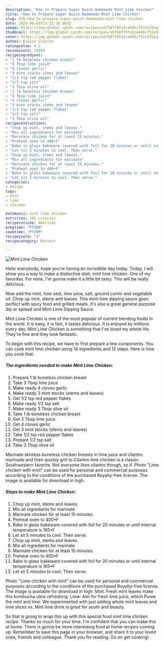 ```yaml
---
description: "How to Prepare Super Quick Homemade Mint Lime Chicken"
title: "How to Prepare Super Quick Homemade Mint Lime Chicken"
slug: 676-how-to-prepare-super-quick-homemade-mint-lime-chicken
date: 2020-06-03T23:31:16.963Z
image: https://img-global.cpcdn.com/recipes/e5758779fa2ca69b/751x532cq70/mint-lime-chicken-recipe-main-photo.jpg
thumbnail: https://img-global.cpcdn.com/recipes/e5758779fa2ca69b/751x532cq70/mint-lime-chicken-recipe-main-photo.jpg
cover: https://img-global.cpcdn.com/recipes/e5758779fa2ca69b/751x532cq70/mint-lime-chicken-recipe-main-photo.jpg
author: Eunice Clayton
ratingvalue: 4.2
reviewcount: 33899
recipeingredient:
- "1 lb boneless chicken breast"
- "3 Tbsp lime juice"
- "4 cloves garlic"
- "3 mint stocks stems and leaves"
- "1/2 tsp red pepper flakes"
- "1/2 tsp salt"
- "3 Tbsp olive oil"
- "1 lb boneless chicken breast"
- "3 Tbsp lime juice"
- "4 cloves garlic"
- "3 mint stocks stems and leaves"
- "1/2 tsp red pepper flakes"
- "1/2 tsp salt"
- "3 Tbsp olive oil"
recipeinstructions:
- "Chop up mint, stems and leaves."
- "Mix all ingredients for marinate"
- "Marinate chicken for at least 15 minutes."
- "Preheat oven to 400•F"
- "Bake in glass bakeware covered with foil for 20 minutes or until internal temperature is 165•F"
- "Let sit 5 minutes to cool. Then serve."
- "Chop up mint, stems and leaves."
- "Mix all ingredients for marinate"
- "Marinate chicken for at least 15 minutes."
- "Preheat oven to 400•F"
- "Bake in glass bakeware covered with foil for 20 minutes or until internal temperature is 165•F"
- "Let sit 5 minutes to cool. Then serve."
categories:
- Recipe
tags:
- mint
- lime
- chicken

katakunci: mint lime chicken 
nutrition: 181 calories
recipecuisine: American
preptime: "PT36M"
cooktime: "PT39M"
recipeyield: "3"
recipecategory: Dessert

---
```



![Mint Lime Chicken](https://img-global.cpcdn.com/recipes/e5758779fa2ca69b/751x532cq70/mint-lime-chicken-recipe-main-photo.jpg)

Hello everybody, hope you're having an incredible day today. Today, I will show you a way to make a distinctive dish, mint lime chicken. One of my favorites. For mine, I'm gonna make it a little bit tasty. This will be really delicious.

Now add the mint, lime zest, lime juice, salt, ground cumin and vegetable oil. Chop up mint, stems and leaves. This mint-lime dipping sauce goes perfect with spicy food and grilled meats. It&#39;s also a great general purpose dip or spread and Mint-Lime Dipping Sauce.

Mint Lime Chicken is one of the most popular of current trending foods in the world. It is easy, it is fast, it tastes delicious. It is enjoyed by millions every day. Mint Lime Chicken is something that I've loved my whole life. They're fine and they look fantastic.


To begin with this recipe, we have to first prepare a few components. You can cook mint lime chicken using 14 ingredients and 12 steps. Here is how you cook that.

<!--inarticleads1-->

##### The ingredients needed to make Mint Lime Chicken:

1. Prepare 1 lb boneless chicken breast
1. Take 3 Tbsp lime juice
1. Make ready 4 cloves garlic
1. Make ready 3 mint stocks (stems and leaves)
1. Get 1/2 tsp red pepper flakes
1. Make ready 1/2 tsp salt
1. Make ready 3 Tbsp olive oil
1. Take 1 lb boneless chicken breast
1. Get 3 Tbsp lime juice
1. Get 4 cloves garlic
1. Get 3 mint stocks (stems and leaves)
1. Take 1/2 tsp red pepper flakes
1. Prepare 1/2 tsp salt
1. Take 3 Tbsp olive oil


Marinate skinless boneless chicken breasts in lime juice and cilantro marinade and then quickly grill to Cilantro lime chicken is a classic Southwestern favorite. Not everyone likes cilantro though, so if. Photo &#34;Lime chicken with mint&#34; can be used for personal and commercial purposes according to the conditions of the purchased Royalty-free license. The image is available for download in high. 

<!--inarticleads2-->

##### Steps to make Mint Lime Chicken:

1. Chop up mint, stems and leaves.
1. Mix all ingredients for marinate
1. Marinate chicken for at least 15 minutes.
1. Preheat oven to 400•F
1. Bake in glass bakeware covered with foil for 20 minutes or until internal temperature is 165•F
1. Let sit 5 minutes to cool. Then serve.
1. Chop up mint, stems and leaves.
1. Mix all ingredients for marinate
1. Marinate chicken for at least 15 minutes.
1. Preheat oven to 400•F
1. Bake in glass bakeware covered with foil for 20 minutes or until internal temperature is 165•F
1. Let sit 5 minutes to cool. Then serve.


Photo &#34;Lime chicken with mint&#34; can be used for personal and commercial purposes according to the conditions of the purchased Royalty-free license. The image is available for download in high. Mint: Fresh mint leaves make this kombucha ultra-refreshing. Lime: Aim for fresh lime juice, which Puree the mint and lime: We experimented with just adding whole mint leaves and lime slices vs. Mint lime drink is great for youth and beauty. 

So that is going to wrap this up with this special food mint lime chicken recipe. Thanks so much for your time. I'm confident that you can make this at home. There is gonna be more interesting food at home recipes coming up. Remember to save this page in your browser, and share it to your loved ones, friends and colleague. Thank you for reading. Go on get cooking!
